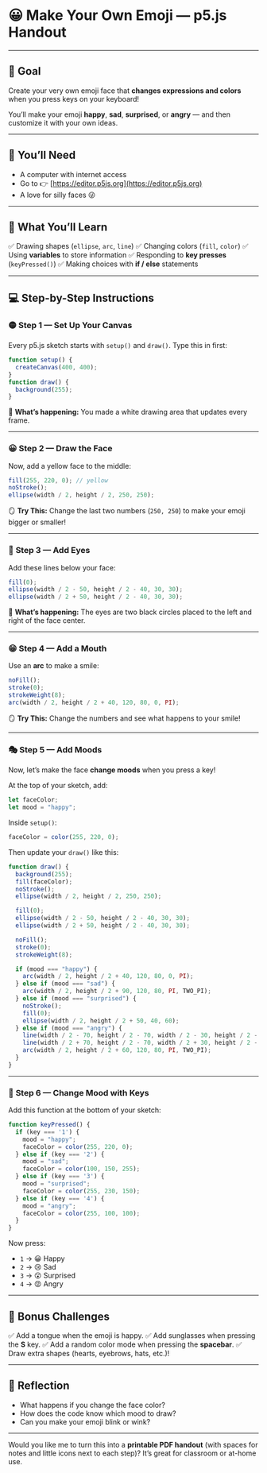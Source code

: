# 😀 Make Your Own Emoji — p5.js Handout

---

## 🎯 **Goal**

Create your very own emoji face that **changes expressions and colors** when you press keys on your keyboard!

You’ll make your emoji **happy**, **sad**, **surprised**, or **angry** — and then customize it with your own ideas.

---

## 🧰 **You’ll Need**

* A computer with internet access
* Go to 👉 [https://editor.p5js.org](https://editor.p5js.org)
* A love for silly faces 😜

---

## 🧠 **What You’ll Learn**

✅ Drawing shapes (`ellipse`, `arc`, `line`)
✅ Changing colors (`fill`, `color`)
✅ Using **variables** to store information
✅ Responding to **key presses** (`keyPressed()`)
✅ Making choices with **if / else** statements

---

## 💻 **Step-by-Step Instructions**

### 🟡 **Step 1 — Set Up Your Canvas**

Every p5.js sketch starts with `setup()` and `draw()`.
Type this in first:

```javascript
function setup() {
  createCanvas(400, 400);
}
function draw() {
  background(255);
}
```

📝 **What’s happening:**
You made a white drawing area that updates every frame.

---

### 😀 **Step 2 — Draw the Face**

Now, add a yellow face to the middle:

```javascript
fill(255, 220, 0); // yellow
noStroke();
ellipse(width / 2, height / 2, 250, 250);
```

🪞 **Try This:**
Change the last two numbers (`250, 250`) to make your emoji bigger or smaller!

---

### 👀 **Step 3 — Add Eyes**

Add these lines below your face:

```javascript
fill(0);
ellipse(width / 2 - 50, height / 2 - 40, 30, 30);
ellipse(width / 2 + 50, height / 2 - 40, 30, 30);
```

📝 **What’s happening:**
The eyes are two black circles placed to the left and right of the face center.

---

### 😁 **Step 4 — Add a Mouth**

Use an **arc** to make a smile:

```javascript
noFill();
stroke(0);
strokeWeight(8);
arc(width / 2, height / 2 + 40, 120, 80, 0, PI);
```

🪞 **Try This:**
Change the numbers and see what happens to your smile!

---

### 🎭 **Step 5 — Add Moods**

Now, let’s make the face **change moods** when you press a key!

At the top of your sketch, add:

```javascript
let faceColor;
let mood = "happy";
```

Inside `setup()`:

```javascript
faceColor = color(255, 220, 0);
```

Then update your `draw()` like this:

```javascript
function draw() {
  background(255);
  fill(faceColor);
  noStroke();
  ellipse(width / 2, height / 2, 250, 250);

  fill(0);
  ellipse(width / 2 - 50, height / 2 - 40, 30, 30);
  ellipse(width / 2 + 50, height / 2 - 40, 30, 30);

  noFill();
  stroke(0);
  strokeWeight(8);

  if (mood === "happy") {
    arc(width / 2, height / 2 + 40, 120, 80, 0, PI);
  } else if (mood === "sad") {
    arc(width / 2, height / 2 + 90, 120, 80, PI, TWO_PI);
  } else if (mood === "surprised") {
    noStroke();
    fill(0);
    ellipse(width / 2, height / 2 + 50, 40, 60);
  } else if (mood === "angry") {
    line(width / 2 - 70, height / 2 - 70, width / 2 - 30, height / 2 - 50);
    line(width / 2 + 70, height / 2 - 70, width / 2 + 30, height / 2 - 50);
    arc(width / 2, height / 2 + 60, 120, 80, PI, TWO_PI);
  }
}
```

---

### 🎨 **Step 6 — Change Mood with Keys**

Add this function at the bottom of your sketch:

```javascript
function keyPressed() {
  if (key === '1') {
    mood = "happy";
    faceColor = color(255, 220, 0);
  } else if (key === '2') {
    mood = "sad";
    faceColor = color(100, 150, 255);
  } else if (key === '3') {
    mood = "surprised";
    faceColor = color(255, 230, 150);
  } else if (key === '4') {
    mood = "angry";
    faceColor = color(255, 100, 100);
  }
}
```

Now press:

* `1` → 😀 Happy
* `2` → 😢 Sad
* `3` → 😮 Surprised
* `4` → 😡 Angry

---

## 🌈 **Bonus Challenges**

✅ Add a tongue when the emoji is happy.
✅ Add sunglasses when pressing the **S** key.
✅ Add a random color mode when pressing the **spacebar**.
✅ Draw extra shapes (hearts, eyebrows, hats, etc.)!

---

## 💬 **Reflection**

* What happens if you change the face color?
* How does the code know which mood to draw?
* Can you make your emoji blink or wink?

---

Would you like me to turn this into a **printable PDF handout** (with spaces for notes and little icons next to each step)? It’s great for classroom or at-home use.
